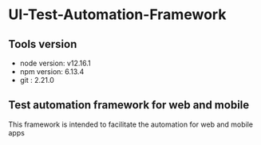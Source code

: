 # UI-Test-Automation-Framework

## Tools version

 - node version: v12.16.1
 - npm version: 6.13.4
 - git : 2.21.0
 
 ## Test automation framework for web and mobile
 
 This framework is intended to facilitate the automation for web and mobile apps
